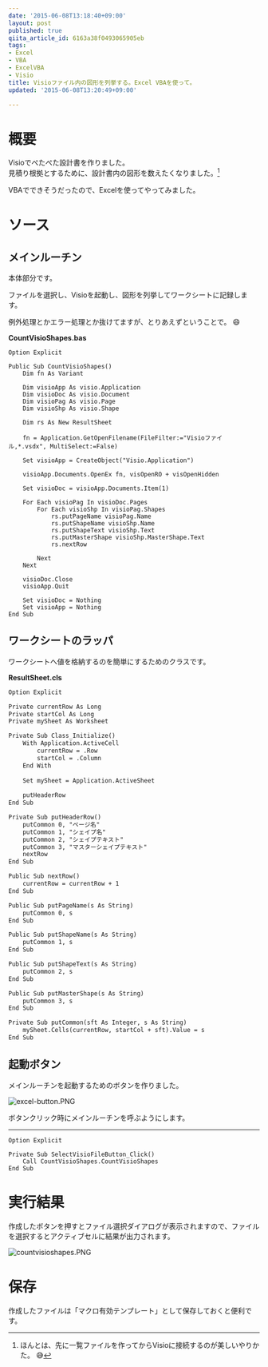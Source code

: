```yaml
---
date: '2015-06-08T13:18:40+09:00'
layout: post
published: true
qiita_article_id: 6163a38f0493065905eb
tags:
- Excel
- VBA
- ExcelVBA
- Visio
title: Visioファイル内の図形を列挙する。Excel VBAを使って。
updated: '2015-06-08T13:20:49+09:00'

---
```

# 概要  
  
Visioでぺたぺた設計書を作りました。  
見積り根拠とするために、設計書内の図形を数えたくなりました。[^1]  
  
[^1]: ほんとは、先に一覧ファイルを作ってからVisioに接続するのが美しいやりかた。 :sweat_smile:   
  
VBAでできそうだったので、Excelを使ってやってみました。  
  
# ソース  
  
## メインルーチン  
  
本体部分です。  
  
ファイルを選択し、Visioを起動し、図形を列挙してワークシートに記録します。  
  
例外処理とかエラー処理とか抜けてますが、とりあえずということで。 :smile:   
  
**CountVisioShapes.bas**  
```vbnet:CountVisioShapes.bas
Option Explicit

Public Sub CountVisioShapes()
    Dim fn As Variant
    
    Dim visioApp As visio.Application
    Dim visioDoc As visio.Document
    Dim visioPag As visio.Page
    Dim visioShp As visio.Shape
    
    Dim rs As New ResultSheet
    
    fn = Application.GetOpenFilename(FileFilter:="Visioファイル,*.vsdx", MultiSelect:=False)
    
    Set visioApp = CreateObject("Visio.Application")

    visioApp.Documents.OpenEx fn, visOpenRO + visOpenHidden
    
    Set visioDoc = visioApp.Documents.Item(1)

    For Each visioPag In visioDoc.Pages
        For Each visioShp In visioPag.Shapes
            rs.putPageName visioPag.Name
            rs.putShapeName visioShp.Name
            rs.putShapeText visioShp.Text
            rs.putMasterShape visioShp.MasterShape.Text
            rs.nextRow
        
        Next
    Next
    
    visioDoc.Close
    visioApp.Quit
    
    Set visioDoc = Nothing
    Set visioApp = Nothing
End Sub
```  
  
## ワークシートのラッパ  
  
ワークシートへ値を格納するのを簡単にするためのクラスです。  
  
**ResultSheet.cls**  
```vbnet:ResultSheet.cls
Option Explicit

Private currentRow As Long
Private startCol As Long
Private mySheet As Worksheet

Private Sub Class_Initialize()
    With Application.ActiveCell
        currentRow = .Row
        startCol = .Column
    End With
    
    Set mySheet = Application.ActiveSheet
    
    putHeaderRow
End Sub

Private Sub putHeaderRow()
    putCommon 0, "ページ名"
    putCommon 1, "シェイプ名"
    putCommon 2, "シェイプテキスト"
    putCommon 3, "マスターシェイプテキスト"
    nextRow
End Sub

Public Sub nextRow()
    currentRow = currentRow + 1
End Sub

Public Sub putPageName(s As String)
    putCommon 0, s
End Sub

Public Sub putShapeName(s As String)
    putCommon 1, s
End Sub

Public Sub putShapeText(s As String)
    putCommon 2, s
End Sub

Public Sub putMasterShape(s As String)
    putCommon 3, s
End Sub

Private Sub putCommon(sft As Integer, s As String)
    mySheet.Cells(currentRow, startCol + sft).Value = s
End Sub
```  
  
## 起動ボタン  
  
メインルーチンを起動するためのボタンを作りました。  
  
![excel-button.PNG](/assets/images/4976091d-eaf1-5dd0-6163-6cd97bab6a11.png)  
  
ボタンクリック時にメインルーチンを呼ぶようにします。  
  
****  
```vbnet:
Option Explicit

Private Sub SelectVisioFileButton_Click()
    Call CountVisioShapes.CountVisioShapes
End Sub
```  
  
# 実行結果  
  
作成したボタンを押すとファイル選択ダイアログが表示されますので、ファイルを選択するとアクティブセルに結果が出力されます。  
  
![countvisioshapes.PNG](/assets/images/f940a746-068b-a930-1c33-d6d9e3045aad.png)  
  
# 保存  
  
作成したファイルは「マクロ有効テンプレート」として保存しておくと便利です。  
